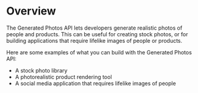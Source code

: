 # Overview

The Generated Photos API lets developers generate realistic photos of people
and products. This can be useful for creating stock photos, or for building
applications that require lifelike images of people or products.

Here are some examples of what you can build with the Generated Photos API:

- A stock photo library
- A photorealistic product rendering tool
- A social media application that requires lifelike images of people
